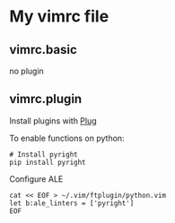 # My vimrc file

## vimrc.basic
no plugin

## vimrc.plugin
Install plugins with [Plug](https://github.com/junegunn/vim-plug)

To enable functions on python:
```
# Install pyright
pip install pyright 
```

Configure ALE 
```
cat << EOF > ~/.vim/ftplugin/python.vim
let b:ale_linters = ['pyright']
EOF
```
